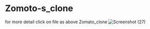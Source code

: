 # Zomoto-s_clone
 for more detail click on file as above Zomato_clone
![Screenshot (27)](https://user-images.githubusercontent.com/106178304/209246960-71b1232f-f2fb-4ed8-9d43-aad8ec8e1a47.png)
